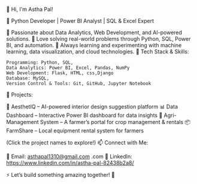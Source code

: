 👋 Hi, I'm Astha Pal!

🚀 Python Developer | Power BI Analyst | SQL & Excel Expert

📍 Passionate about Data Analytics, Web Development, and AI-powered solutions.
🎯 Love solving real-world problems through Python, SQL, Power BI, and automation.
📌 Always learning and experimenting with machine learning, data visualization, and cloud technologies.
🔧 Tech Stack & Skills:

    Programming: Python, SQL, 
    Data Analytics: Power BI, Excel, Pandas, NumPy
    Web Development: Flask, HTML, css,Django
    Database: MySQL,
    Version Control & Tools: Git, GitHub, Jupyter Notebook

📂 Projects:

🚀 AesthetIQ – AI-powered interior design suggestion platform
📊 Data Dashboard – Interactive Power BI dashboard for data insights
🌾 Agri-Management System – A farmer’s portal for crop management & rentals
📦 FarmShare – Local equipment rental system for farmers

(Click the project names to explore!)
📫 Connect with Me:

📧 Email: asthapal1310@gmail.com
.com
💼 LinkedIn: https://www.linkedin.com/in/astha-pal-82438b2a8/


⚡ Let’s build something amazing together! 🚀
